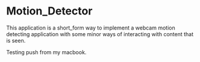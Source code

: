 # Motion_Detector

This application is a short_form way to implement a webcam motion detecting application with some minor ways of interacting with content that is seen.

Testing push from my macbook.
